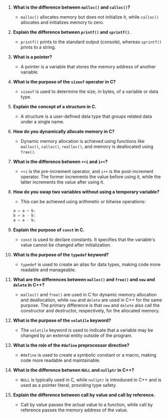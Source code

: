 1. **What is the difference between `malloc()` and `calloc()`?**
   - `malloc()` allocates memory but does not initialize it, while `calloc()` allocates and initializes memory to zero.

2. **Explain the difference between `printf()` and `sprintf()`.**
   - `printf()` prints to the standard output (console), whereas `sprintf()` prints to a string.

3. **What is a pointer?**
   - A pointer is a variable that stores the memory address of another variable.

4. **What is the purpose of the `sizeof` operator in C?**
   - `sizeof` is used to determine the size, in bytes, of a variable or data type.

5. **Explain the concept of a structure in C.**
   - A structure is a user-defined data type that groups related data under a single name.

6. **How do you dynamically allocate memory in C?**
   - Dynamic memory allocation is achieved using functions like `malloc()`, `calloc()`, `realloc()`, and memory is deallocated using `free()`.

7. **What is the difference between `++i` and `i++`?**
   - `++i` is the pre-increment operator, and `i++` is the post-increment operator. The former increments the value before using it, while the latter increments the value after using it.

8. **How do you swap two variables without using a temporary variable?**
   - This can be achieved using arithmetic or bitwise operations:
   ```c
   a = a + b;
   b = a - b;
   a = a - b;
   ```

9. **Explain the purpose of `const` in C.**
   - `const` is used to declare constants. It specifies that the variable's value cannot be changed after initialization.

10. **What is the purpose of the `typedef` keyword?**
    - `typedef` is used to create an alias for data types, making code more readable and manageable.

11. **What are the differences between `malloc()` and `free()` and `new` and `delete` in C++?**
    - `malloc()` and `free()` are used in C for dynamic memory allocation and deallocation, while `new` and `delete` are used in C++ for the same purpose. The primary difference is that `new` and `delete` also call the constructor and destructor, respectively, for the allocated memory.

12. **What is the purpose of the `volatile` keyword?**
    - The `volatile` keyword is used to indicate that a variable may be changed by an external entity outside of the program.

13. **What is the role of the `#define` preprocessor directive?**
    - `#define` is used to create a symbolic constant or a macro, making code more readable and maintainable.

14. **What is the difference between `NULL` and `nullptr` in C++?**
    - `NULL` is typically used in C, while `nullptr` is introduced in C++ and is used as a pointer literal, providing type safety.

15. **Explain the difference between call by value and call by reference.**
    - Call by value passes the actual value to a function, while call by reference passes the memory address of the value.

